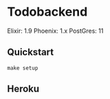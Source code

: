 # Todobackend

Elixir: 1.9
Phoenix: 1.x
PostGres: 11

## Quickstart
```shell
make setup
```

## Heroku

